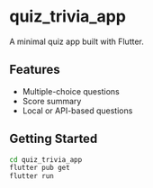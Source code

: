 # quiz_trivia_app

A minimal quiz app built with Flutter.

## Features

- Multiple-choice questions  
- Score summary  
- Local or API-based questions

## Getting Started

```bash
cd quiz_trivia_app
flutter pub get
flutter run